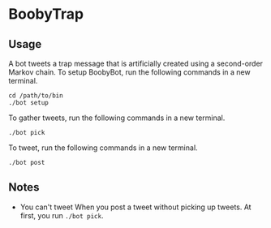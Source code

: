 BoobyTrap
=========

## Usage

A bot tweets a trap message that is artificially created using a second-order Markov chain. To setup BoobyBot, run the following commands in a new terminal.

    cd /path/to/bin
    ./bot setup

To gather tweets, run the following commands in a new terminal.

    ./bot pick

To tweet, run the following commands in a new terminal.

    ./bot post

## Notes

* You can't tweet When you post a tweet without picking up tweets. At first, you run `./bot pick`.